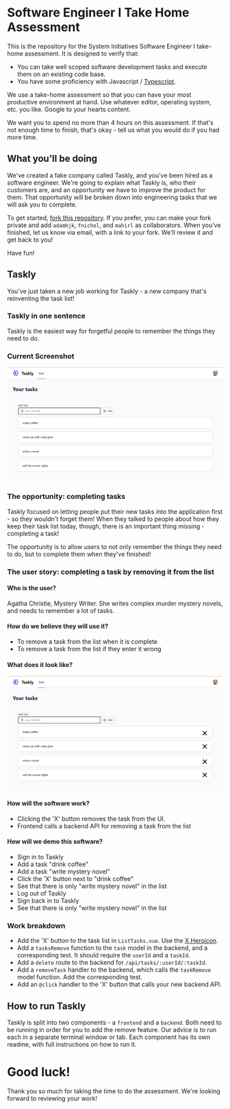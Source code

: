 # Software Engineer I Take Home Assessment 

This is the repository for the System Initiatives Software Engineer I take-home assessment. It is designed to verify that:

* You can take well scoped software development tasks and execute them on an existing code base.
* You have some proficiency with Javascript / [Typescript](https://www.typescriptlang.org/).

We use a take-home assessment so that you can have your most productive environment at hand. Use whatever editor, operating system, etc. you like. Google to your hearts content. 

We want you to spend no more than 4 hours on this assessment. If that's not enough
time to finish, that's okay - tell us what you would do if you had more time.

## What you'll be doing

We've created a fake company called Taskly, and you've been hired as a software
engineer. We're going to explain what Taskly is, who their customers are, and 
an opportunity we have to improve the product for them. That opportunity will
be broken down into engineering tasks that we will ask you to complete. 

To get started, [fork this repository](https://docs.github.com/en/get-started/quickstart/fork-a-repo). If you prefer, you can make your fork private and add `adamhjk`,
`fnichol`, and `mahirl` as collaborators. When you've finished, let us know
via email, with a link to your fork. We'll review it and get back to you!

Have fun!

## Taskly

You've just taken a new job working for Taskly - a new company that's 
reinventing the task list!

### Taskly in one sentence

Taskly is the easiest way for forgetful people to remember the things 
they need to do.

### Current Screenshot

![Taskly User Interface](./images/taskly-ui.png)

### The opportunity: completing tasks

Taskly focused on letting people put their new tasks into the application 
first - so they wouldn't forget them! When they talked to people about how they
keep their task list today, though, there is an important thing missing -
completing a task! 

The opportunity is to allow users to not only remember the things they need to 
do, but to complete them when they've finished!

### The user story: completing a task by removing it from the list

#### Who is the user?

Agatha Christie, Mystery Writer. She writes complex murder mystery novels,
and needs to remember a lot of tasks.

#### How do we believe they will use it?

  * To remove a task from the list when it is complete
  * To remove a task from the list if they enter it wrong

#### What does it look like?

![Taskly with remove buttons](./images/taskly-remove.png)

#### How will the software work?

  * Clicking the 'X' button removes the task from the UI.
  * Frontend calls a backend API for removing a task from the list

#### How will we demo this software?

  * Sign in to Taskly
  * Add a task "drink coffee"
  * Add a task "write mystery novel"
  * Click the 'X' button next to "drink coffee"
  * See that there is only "write mystery novel" in the list
  * Log out of Taskly
  * Sign back in to Taskly
  * See that there is only "write mystery novel" in the list

### Work breakdown

 * Add the 'X' button to the task list in `ListTasks.vue`. Use the [X Heroicon](https://heroicons.com/).
 * Add a `tasksRemove` function to the `task` model in the backend, and a corresponding test. It should require the `userId` and a `taskId`.
 * Add a `delete` route to the backend for `/api/tasks/:userId/:taskId`.
 * Add a `removeTask` handler to the backend, which calls the `taskRemove` model function. Add the corresponding test.
 * Add an `@click` handler to the 'X' button that calls your new backend API.

## How to run Taskly

Taskly is split into two components - a `frontend` and a `backend`. Both need to 
be running in order for you to add the remove feature. Our advice is to run each
in a separate terminal window or tab. Each component has its own readme, with
full instructions on how to run it.

# Good luck!

Thank you so much for taking the time to do the assessment. We're looking forward
to reviewing your work!
